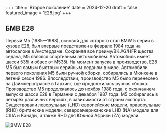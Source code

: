+++
title = 'Второе поколение'
date = 2024-12-20
draft = false
featured_image = 'E28.jpg'
+++
## БМВ Е28

Первый  M5 (1985—1988), основой для которого стал BMW 5 серии в кузове E28, был впервые представлен в феврале 1984 года на автосалоне в Амстердаме. Сохраняя все преиму/BKJ/G/HFR щества седана, M5 являлся спортивным автомобилем. Автомобиль имеет шасси 535i и обвес от M535i. На момент запуска в производство, E28 M5 был самым быстрым серийным седаном в мире. Автомобили первого поколения M5 были ручной сборки, собирались в Мюнхене в летний сезон 1986. Впоследствии, производство M5 было перенесено на Даймлерштрассе в Гархинг, где продолжилась ручная сборка. Производство M5 продолжалось до ноября 1988 года, с окончанием выпуска шасси E28 в Германии с декабря 1987 года. M5 собирались в четырёх различных версиях, в зависимости от страны экспорта. Существовали леворульные (LHD) европейские модели, праворульные (RHD) британские модели, североамериканские LHD (NA) модели для США и Канады, а также RHD для Южной Африки (ZA) модели. 

![BMW E28](https://upload.wikimedia.org/wikipedia/commons/thumb/1/18/BMW_E28_front_20071012.jpg/640px-BMW_E28_front_20071012.jpg)
